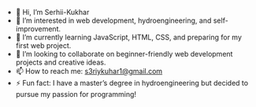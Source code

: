 - 👋 Hi, I’m Serhii-Kukhar  
- 👀 I’m interested in web development, hydroengineering, and self-improvement.  
- 🌱 I’m currently learning JavaScript, HTML, CSS, and preparing for my first web project.  
- 💞️ I’m looking to collaborate on beginner-friendly web development projects and creative ideas.  
- 📫 How to reach me: [s3riykuhar1@gmail.com](mailto:s3riykuhar1@gmail.com)  
- ⚡ Fun fact: I have a master’s degree in hydroengineering but decided to pursue my passion for programming!  
